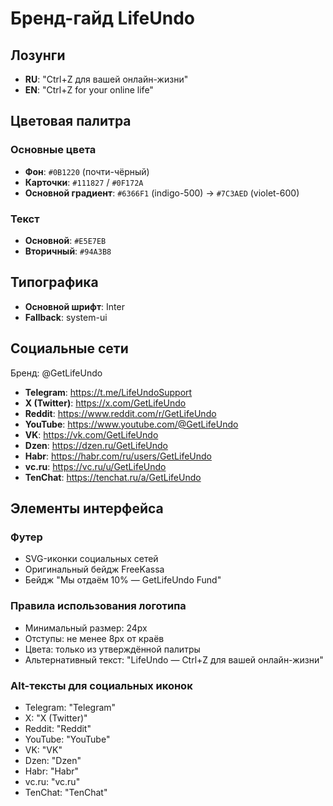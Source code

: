 # Бренд-гайд LifeUndo

## Лозунги
- **RU**: "Ctrl+Z для вашей онлайн-жизни"
- **EN**: "Ctrl+Z for your online life"

## Цветовая палитра

### Основные цвета
- **Фон**: `#0B1220` (почти-чёрный)
- **Карточки**: `#111827` / `#0F172A`
- **Основной градиент**: `#6366F1` (indigo-500) → `#7C3AED` (violet-600)

### Текст
- **Основной**: `#E5E7EB`
- **Вторичный**: `#94A3B8`

## Типографика
- **Основной шрифт**: Inter
- **Fallback**: system-ui

## Социальные сети
Бренд: @GetLifeUndo

- **Telegram**: https://t.me/LifeUndoSupport
- **X (Twitter)**: https://x.com/GetLifeUndo
- **Reddit**: https://www.reddit.com/r/GetLifeUndo
- **YouTube**: https://www.youtube.com/@GetLifeUndo
- **VK**: https://vk.com/GetLifeUndo
- **Dzen**: https://dzen.ru/GetLifeUndo
- **Habr**: https://habr.com/ru/users/GetLifeUndo
- **vc.ru**: https://vc.ru/u/GetLifeUndo
- **TenChat**: https://tenchat.ru/a/GetLifeUndo

## Элементы интерфейса

### Футер
- SVG-иконки социальных сетей
- Оригинальный бейдж FreeKassa
- Бейдж "Мы отдаём 10% — GetLifeUndo Fund"

### Правила использования логотипа
- Минимальный размер: 24px
- Отступы: не менее 8px от краёв
- Цвета: только из утверждённой палитры
- Альтернативный текст: "LifeUndo — Ctrl+Z для вашей онлайн-жизни"

### Alt-тексты для социальных иконок
- Telegram: "Telegram"
- X: "X (Twitter)"
- Reddit: "Reddit"
- YouTube: "YouTube"
- VK: "VK"
- Dzen: "Dzen"
- Habr: "Habr"
- vc.ru: "vc.ru"
- TenChat: "TenChat"